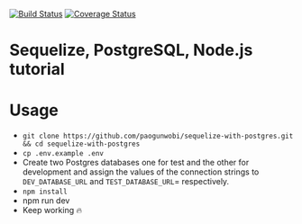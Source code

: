 [![Build Status](https://travis-ci.org/nedssoft/sequelize-with-postgres-tutorial.svg?branch=master)](https://travis-ci.org/nedssoft/sequelize-with-postgres-tutorial) [![Coverage Status](https://coveralls.io/repos/github/oriechinedu/sequelize-with-postgres-tutorial/badge.svg?branch=master)](https://coveralls.io/github/oriechinedu/sequelize-with-postgres-tutorial?branch=master) 

# Sequelize, PostgreSQL, Node.js tutorial


# Usage

- `git clone https://github.com/paogunwobi/sequelize-with-postgres.git && cd sequelize-with-postgres`
- `cp .env.example .env`
- Create two Postgres databases one for test and the other for development and assign the values of the connection strings to `DEV_DATABASE_URL` and `TEST_DATABASE_URL`= respectively.
- `npm install`
- npm run dev
- Keep working 🔥

